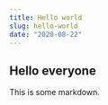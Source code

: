 ```yaml
---
title: Hello world
slug: hello-world
date: "2020-08-22"
---
```


## Hello everyone

This is some markdown.